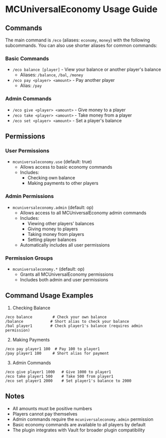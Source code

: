 # MCUniversalEconomy Usage Guide

## Commands

The main command is `/eco` (aliases: `economy`, `money`) with the following subcommands.
You can also use shorter aliases for common commands:

### Basic Commands
- `/eco balance [player]` - View your balance or another player's balance
  - Aliases: `/balance`, `/bal`, `/money`
- `/eco pay <player> <amount>` - Pay another player
  - Alias: `/pay`

### Admin Commands
- `/eco give <player> <amount>` - Give money to a player
- `/eco take <player> <amount>` - Take money from a player
- `/eco set <player> <amount>` - Set a player's balance

## Permissions

### User Permissions
- `mcuniversaleconomy.use` (default: true)
  - Allows access to basic economy commands
  - Includes:
    - Checking own balance
    - Making payments to other players

### Admin Permissions
- `mcuniversaleconomy.admin` (default: op)
  - Allows access to all MCUniversalEconomy admin commands
  - Includes:
    - Viewing other players' balances
    - Giving money to players
    - Taking money from players
    - Setting player balances
  - Automatically includes all user permissions

### Permission Groups
- `mcuniversaleconomy.*` (default: op)
  - Grants all MCUniversalEconomy permissions
  - Includes both admin and user permissions

## Command Usage Examples

1. Checking Balance
```
/eco balance         # Check your own balance
/balance            # Short alias to check your balance
/bal player1        # Check player1's balance (requires admin permission)
```

2. Making Payments
```
/eco pay player1 100  # Pay 100 to player1
/pay player1 100     # Short alias for payment
```

3. Admin Commands
```
/eco give player1 1000   # Give 1000 to player1
/eco take player1 500    # Take 500 from player1
/eco set player1 2000    # Set player1's balance to 2000
```

## Notes

- All amounts must be positive numbers
- Players cannot pay themselves
- Admin commands require the `mcuniversaleconomy.admin` permission
- Basic economy commands are available to all players by default
- The plugin integrates with Vault for broader plugin compatibility 